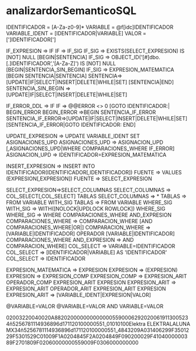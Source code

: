 analizardorSemanticoSQL
=======================

IDENTIFICADOR 	= [A-Za-z0-9]*
VARIABLE		= @f[idc]IDENTIFICADOR
VARIABLE_IDENT	= [IDENTIFICADOR|VARIABLE]
VALOR			= [']IDENTIFICADOR[']

IF_EXPRESION => IF
		IF 		=> IF_SIG
		IF_SIG 	=> EXISTS(SELECT_EXPRESION) IS [NOT] NULL [BEGIN|SENTENCIA]
		IF_SIG 	=> OBJECT_ID('[#]dbo.[.]IDENTIFICADOR','[A-Za-Z]') IS [NOT] NULL [BEGIN|SENTENCIA_SIN_BEGIN]
		IF_SIG 	=> EXPRESION_MATEMATICA [BEGIN SENTENCIA|SENTENCIA]
		SENTENCIA=>[UPDATE|IF|SELECT|INSERT|DELETE|WHILE|SET] [SENTENCIA|END]
		SENTENCIA_SIN_BEGIN =>[UPDATE|IF|SELECT|INSERT|DELETE|WHILE|SET]

IF_ERROR_DDL => IF
		IF => @@ERROR <> 0 [GOTO IDENTIFICADOR:| BEGIN_ERROR
		BEGIN_ERROR =>BEGIN SENTENCIA_IF_ERROR 
		SENTENCIA_IF_ERROR=>[UPDATE|IF|SELECT|INSERT|DELETE|WHILE|SET] [SENTENCIA_IF_ERROR|GOTO IDENTIFICADOR: END]

UPDATE_EXPRESION => UPDATE VARIABLE_IDENT SET ASIGNACIONES_UPD
	ASIGNACIONES_UPD	=> ASIGNACION_UPD [,ASIGNACIONES_UPD|WHERE COMPARACIONES_WHERE IF_ERROR]
	ASIGNACION_UPD 		=> IDENTIFICADOR=EXPRESION_MATEMATICA

INSERT_EXPRESION 	=> INSERT INTO IDENTIFICADOR(IDENTIFICADOR[,IDENTIFICADOR]) 
FUENTE 				=> VALUES (EXPRESION[,EXPRESION])
FUENTE 				=> SELECT_EXPRESION

SELECT_EXPRESION=>SELECT_COLUMNAS
	SELECT_COLUMNAS		=> COL_SELECT[,COL_SELECT] TABLAS
	SELECT_COLUMNAS		=> * 
	TABLAS				=> FROM VARIABLE WITH_SIG
	TABLAS				=> FROM VARIABLE WHERE_SIG
	WITH_SIG 			=> WITH([NOLOCK|UPDLOCK ROWLOCK]) WHERE_SIG
	WHERE_SIG			=> WHERE COMPARACIONES_WHERE AND_EXPRESION 
	COMPARACIONES_WHERE	=> COMPARACION_WHERE [AND COMPARACIONES_WHERE|OR|]
	COMPARACION_WHERE 	=> [VARIABLE|IDENTIFICADOR] OPERADOR [VARIABLE|IDENTIFICADOR] COMPARACIONES_WHERE
	AND_EXPRESION   	=> AND COMPARACION_WHERE]
	COL_SELECT 			=> VARIABLE=IDENTIFICADOR
	COL_SELECT			=> [IDENTIFICADOR|VARIABLE] AS 'IDENTIFICADOR'
	COL_SELECT			=> IDENTIFICADOR

EXPRESION_MATEMATICA	=> EXPRESION
	EXPRESION 			=> (EXPRESION)
	EXPRESION 			=> EXPRESION_COMP
	EXPRESION_COMP		=> EXPRESION_ARIT OPERADOR_COMP EXPRESION_ARIT EXPRESION
	EXPRESION_ARIT		=> EXPRESION_ARIT OPERADOR_ARIT EXPRESION_ARIT EXPRESION
	EXPRESION_ARIT		=> [VARIABLE_IDENT|EXPRESION|VALOR]

@VARIABLE=VALOR
@VARIABLE=VALOR AND VARIABLE=VALOR

02003220040020A88202000000000000055900062920200619113005234ñ5256781114936896d171120100000551_01010100Elektra ELEKTRALALUNA                 MX34ñ5256781114936896d171120100000551_4843209A031406299F3501229F5301529C01009F1A0204845F2A0204849F090200029F4104000000389F2701809F02060000000559009F0306000000000
